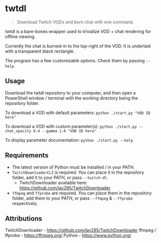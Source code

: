 
# twtdl

> Download Twitch VODs and burn chat with one command.

twtdl is a bare-bones wrapper used to trivialize VOD + chat rendering for offline viewing.

Currently the chat is burned-in to the top-right of the VOD. It is underlaid with a transparent black rectangle.

The program has a few customizable options. Check them by passing `--help`.

## Usage

Download the twtdl repository to your computer, and then open a PowerShell window / terminal with the working directory being the repository folder.

To download a VOD with default parameters:
`python ./start.py "VOD ID here"`

To download a VOD with custom parameter(s):
`python ./start.py --chat_opacity 0.4 --gamma 1.6 "VOD ID here"`

To display parameter documentation:
`python ./start.py --help`

## Requirements

* The latest version of Python must be installed / in your PATH.
* `TwitchDownloaderCLI`  is required. You can place it in the repository folder, add it to your PATH, or pass `--twitch-dl`.
	* TwitchDownloader available here: https://github.com/lay295/TwitchDownloader
* `ffmpeg` and `ffprobe` are required. You can place them in the repository folder, add them to your PATH, or pass `--ffmpeg` & `--ffprobe` respectively.

## Attributions

TwitchDownloader - https://github.com/lay295/TwitchDownloader
ffmpeg / ffprobe - https://ffmpeg.org/
Python - https://www.python.org/
